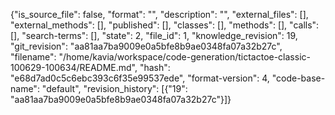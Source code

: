 {"is_source_file": false, "format": "", "description": "", "external_files": [], "external_methods": [], "published": [], "classes": [], "methods": [], "calls": [], "search-terms": [], "state": 2, "file_id": 1, "knowledge_revision": 19, "git_revision": "aa81aa7ba9009e0a5bfe8b9ae0348fa07a32b27c", "filename": "/home/kavia/workspace/code-generation/tictactoe-classic-100629-100634/README.md", "hash": "e68d7ad0c5c6ebc393c6f35e99537ede", "format-version": 4, "code-base-name": "default", "revision_history": [{"19": "aa81aa7ba9009e0a5bfe8b9ae0348fa07a32b27c"}]}